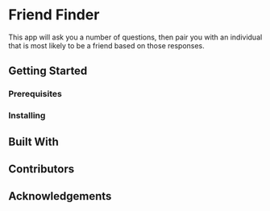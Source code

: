 # Friend Finder

This app will ask you a number of questions, then pair you with an individual that is most likely to be a friend based on those responses. 

## Getting Started

### Prerequisites

### Installing

## Built With

## Contributors

## Acknowledgements